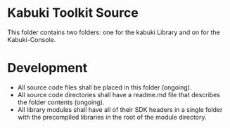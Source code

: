# Kabuki Toolkit Source
This folder contains two folders: one for the kabuki Library and on for the Kabuki-Console.

# Development
* All source code files shall be placed in this folder (ongoing).
* All source code directories shall have a readme.md file that describes the folder contents (ongoing).
* All library modules shall have all of their SDK headers in a single folder with the precompiled libraries in the root of the module directory.

